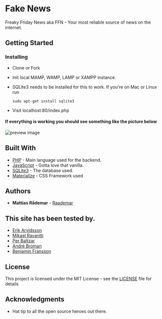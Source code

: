 # Fake News

Freaky Friday News aka FFN - Your most reliable source of news on the internet.

## Getting Started

### Installing

* Clone or Fork

* Init local MAMP, WAMP, LAMP or XAMPP instance.

* SQLite3 needs to be installed for this to work.
	If you're on Mac or Linux run
	```
	sudo apt-get install sqlite3
	```
* Visit localhost:80/index.php

#### If everything is working you should see something like the picture below

![preview image](https://i.imgur.com/5cYjB64.png)

## Built With

* [PHP](https://secure.php.net/) - Main language used for the backend.
* [JavaScript](https:javascript.com) - Gotta love that vanilla.
* [SQLite3](https://www.sqlite.org/index.html) - The database used.
* [Materialize](https://materializecss.com) - CSS Framework used


## Authors

* **Mattias Rådemar** - [Raademar](https://github.com/Raademar)

## This site has been tested by.

* [Erik Arvidsson](https://github.com/erikarvidsson)
* [Mikael Ravantti](https://github.com/MRavantti)
* [Per Baltzar](https://github.com/perbaltzar)
* [André Broman](https://github.com/laykith)
* [Benjamin Fransson](https://github.com/erhuz)

## License

This project is licensed under the MIT License - see the [LICENSE](LICENSE) file for details

## Acknowledgments

* Hat tip to all the open source heroes out there.
